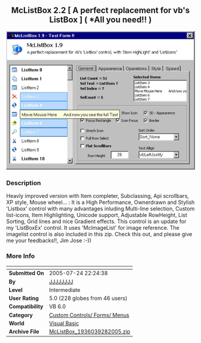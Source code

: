 ﻿<div align="center">

## McListBox 2\.2 \[ A perfect replacement for vb's ListBox \] \( \*All you need\!\! \)

<img src="PIC2005921959594691.jpg">
</div>

### Description

Heavly improved version with Item completer, Subclassing, Api scrollbars, XP style, Mouse wheel... : It is a High Performance, Ownerdrawn and Stylish 'Listbox' control with many advantages inluding Multi-line selection, Custom list-icons, Item Highlighting, Unicode support, Adjustable RowHeight, List Sorting, Grid lines and nice Gradient effects. This control is an update for my 'ListBoxEx' control. It uses 'McImageList' for image reference. The imagelist control is also included in this zip. Check this out, and please give me your feedbacks!!, Jim Jose :-))
 
### More Info
 


<span>             |<span>
---                |---
**Submitted On**   |2005-07-24 22:24:38
**By**             |[JJJJJJJJ](https://github.com/Planet-Source-Code/PSCIndex/blob/master/ByAuthor/jjjjjjjj.md)
**Level**          |Intermediate
**User Rating**    |5.0 (228 globes from 46 users)
**Compatibility**  |VB 6\.0
**Category**       |[Custom Controls/ Forms/  Menus](https://github.com/Planet-Source-Code/PSCIndex/blob/master/ByCategory/custom-controls-forms-menus__1-4.md)
**World**          |[Visual Basic](https://github.com/Planet-Source-Code/PSCIndex/blob/master/ByWorld/visual-basic.md)
**Archive File**   |[McListBox\_1936039282005\.zip](https://github.com/Planet-Source-Code/jjjjjjjj-mclistbox-2-2-a-perfect-replacement-for-vb-s-listbox-all-you-need__1-62442/archive/master.zip)








